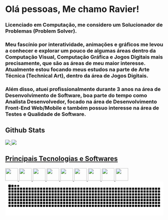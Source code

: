 # Olá pessoas, Me chamo Ravier!

### Licenciado em Computação, me considero um Solucionador de Problemas (Problem Solver). 

### Meu fascínio por interatividade, animações e gráficos me levou a conhecer e explorar um pouco de algumas áreas dentro da Computação Visual, Computação Gráfica e Jogos Digitais mais precisamente, que são as áreas de meu maior interesse. Atualmente estou focando meus estudos na parte de Arte Técnica (Technical Art), dentro da área de Jogos Digitais.

### Além disso, atuei profissionalmente durante 3 anos na área de Desenvolvimento de Software, boa parte do tempo como Analista Desenvolvedor, focado na área de Desenvolvimento Front-End Web/Mobile e também possuo interesse na área de Testes e Qualidade de Software.

<div>
  <h2>Github Stats</h2>
  <a href="https://github.com/Berthorum">
  <img loading="lazy" height="180em" src="https://github-readme-stats.vercel.app/api/top-langs/?username=Berthorum&layout=compact&langs_count=7&theme=dracula"/>
  <img loading="lazy" height="180em" src="https://github-readme-stats.vercel.app/api?username=Berthorum&show_icons=true&theme=dracula&include_all_commits=true&count_private=true"/>
</div>

<div>
  <h2>Principais Tecnologias e Softwares</h2>
  <div>
    <img loading="lazy" src="https://cdn.jsdelivr.net/gh/devicons/devicon@latest/icons/csharp/csharp-original.svg" width="40" height="40" />
    <img loading="lazy" src="https://cdn.jsdelivr.net/gh/devicons/devicon@latest/icons/unity/unity-original.svg" width="40" height="40" />      
    <img loading="lazy" src="https://cdn.jsdelivr.net/gh/devicons/devicon@latest/icons/typescript/typescript-original.svg" width="40" height="40"  />
    <img loading="lazy" src="https://cdn.jsdelivr.net/gh/devicons/devicon@latest/icons/javascript/javascript-original.svg" width="40" height="40" />
    <img loading="lazy" src="https://cdn.jsdelivr.net/gh/devicons/devicon@latest/icons/react/react-original.svg" width="40" height="40" />
    <img loading="lazy" src="https://cdn.jsdelivr.net/gh/devicons/devicon@latest/icons/vuejs/vuejs-original.svg" width="40" height="40" />
    <img loading="lazy" src="https://cdn.jsdelivr.net/gh/devicons/devicon@latest/icons/tailwindcss/tailwindcss-original.svg" width="40" height="40" />
    <img loading="lazy" src="https://cdn.jsdelivr.net/gh/devicons/devicon@latest/icons/dart/dart-original.svg" width="40" height="40" />
    <img loading="lazy" src="https://cdn.jsdelivr.net/gh/devicons/devicon@latest/icons/cplusplus/cplusplus-original.svg"  width="40" height="40" />
  </div>
</div>

<div aligh="center">
  <img src="https://raw.githubusercontent.com/Berthorum/Berthorum/output/snake.svg" alt="Snake animation" />
</div>
